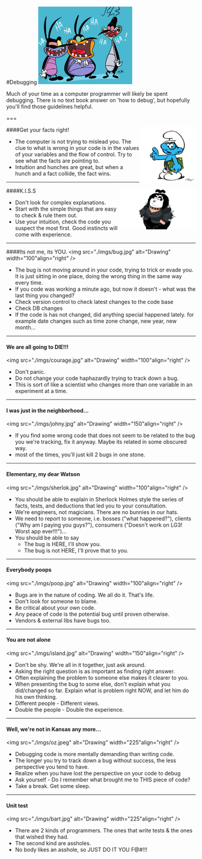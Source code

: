 
#Debugging
<img src="./imgs/cockroaches.jpg" alt="Drawing" width="250" />

Much of your time as a computer programmer will likely be spent debugging. There is no text book answer on 'how to debug', but hopefully you'll find those guidelines helpful.

===

####Get your facts right!
<img src="./imgs/brainy.jpg" alt="Drawing" width="150" align="right" />
 - The computer is not trying to mislead you. The clue to what is wrong in your code is in the values of your variables and the flow of control. Try to see what the facts are pointing to.
 - Intuition and hunches are great, but when a hunch and a fact collide, the fact wins.

---

####K.I.S.S
<img src="./imgs/kiss.jpg" alt="Drawing" width="200" align="right" />
 - Don't look for complex explanations.
 - Start with the simple things that are easy to check & rule them out.
 - Use your intuition, check the code you suspect the most first. Good instincts will come with
experience.

---

####Its not me, its YOU.
<img src="./imgs/bug.jpg" alt="Drawing" width="100"align="right" />
 - The bug is not moving around in your code, trying to trick or evade you. It is just sitting in one place, doing the wrong thing in the same way every time.
 - If you code was working a minute ago, but now it doesn't - what was the last thing you changed?
 - Check version control to check latest changes to the code base
 - Check DB changes
 - If the code is has not changed, did anything special happened lately. for example date changes such as time zone change, new year, new month...

---

#### We are all going to DIE!!!
<img src="./imgs/courage.jpg" alt="Drawing" width="100"align="right" />
 - Don't panic.
 - Do not change your code haphazardly trying to track down a bug.
 - This is sort of like a scientist who changes more than one variable in an experiment at a time.

---

#### I was just in the neighborhood...
<img src="./imgs/johny.jpg" alt="Drawing" width="150"align="right" />
 - If you find some wrong code that does not seem to be related to the bug you we're tracking, fix it anyway. Maybe its related in some obscured way.
 - most of the times, you'll just kill 2 bugs in one stone.

---

#### Elementary, my dear Watson
<img src="./imgs/sherlok.jpg" alt="Drawing" width="100"align="right" />
 - You should be able to explain in Sherlock Holmes style the series of facts, tests, and deductions that led you to your consultation.
 - We're engineers, not magicians. There are no bunnies in our hats.
 - We need to report to someone, i.e. bosses ("what happened?"), clients ("Why am I paying you guys?"), consumers ("Doesn't work on LG3! Worst app ever!!!")...
 - You should be able to say
   - The bug is HERE, I'll show you.
   - The bug is not HERE, I'll prove that to you.

---

#### Everybody poops
<img src="./imgs/poop.jpg" alt="Drawing" width="100"align="right" />
 - Bugs are in the nature of coding. We all do it. That's life.
 - Don't look for someone to blame.
 - Be critical about your own code.
 - Any peace of code is the potential bug until proven otherwise.
 - Vendors & external libs have bugs too.

---

#### You are not alone
<img src="./imgs/island.jpg" alt="Drawing" width="150"align="right" />
 - Don't be shy. We're all in it together, just ask around.
 - Asking the right question is as important as finding right answer.
 - Often explaining the problem to someone else makes it clearer to you.
 - When presenting the bug to some else, don't explain what you did/changed so far. Explain what is problem right NOW, and let him do his own thinking.
 - Different people - Different views.
 - Double the people - Double the experience.

---

#### Well, we're not in Kansas any more...
<img src="./imgs/oz.jpeg" alt="Drawing" width="225"align="right" />
 - Debugging code is more mentally demanding than writing code.
 - The longer you try to track down a bug without success, the less perspective you tend to have.
 - Realize when you have lost the perspective on your code to debug
 - Ask yourself - Do I remember what brought me to THIS piece of code?
 - Take a break. Get some sleep.

---

#### Unit test
<img src="./imgs/bart.jpg" alt="Drawing" width="225"align="right" />
 - There are 2 kinds of programmers. The ones that write tests & the ones that wished they had.
 - The second kind are assholes.
 - No body likes an asshole, so JUST DO IT YOU F@#!!!
